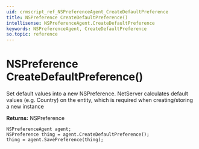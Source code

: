 ```yaml
---
uid: crmscript_ref_NSPreferenceAgent_CreateDefaultPreference
title: NSPreference CreateDefaultPreference()
intellisense: NSPreferenceAgent.CreateDefaultPreference
keywords: NSPreferenceAgent, CreateDefaultPreference
so.topic: reference
---
```


# NSPreference CreateDefaultPreference()
	  
Set default values into a new NSPreference.
NetServer calculates default values (e.g. Country) on the entity, which is required when creating/storing a new instance
	  
**Returns:** NSPreference

```crmscript
NSPreferenceAgent agent;
NSPreference thing = agent.CreateDefaultPreference();
thing = agent.SavePreference(thing);
```

